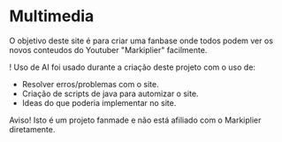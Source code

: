 # Multimedia

O objetivo deste site é para criar uma fanbase onde todos podem ver os novos conteudos do Youtuber "Markiplier" facilmente. 

! Uso de AI foi usado durante a criação deste projeto com o uso de:

- Resolver erros/problemas com o site.
- Criação de scripts de java para automizar o site.
- Ideas do que poderia implementar no site.


Aviso! Isto é um projeto fanmade e não está afiliado com o Markiplier diretamente.